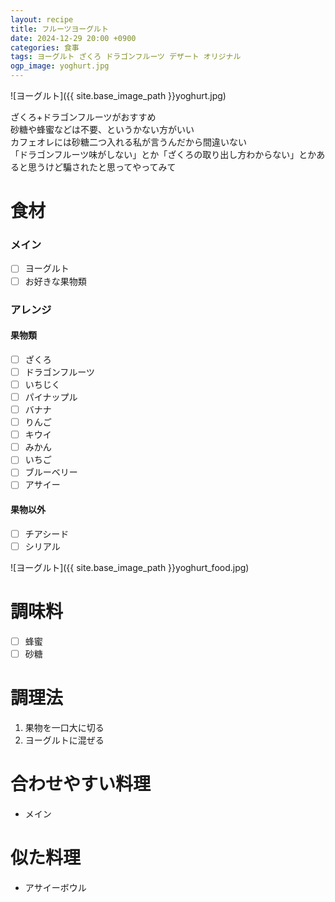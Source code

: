 ```yaml
---
layout: recipe
title: フルーツヨーグルト
date: 2024-12-29 20:00 +0900
categories: 食事
tags: ヨーグルト ざくろ ドラゴンフルーツ デザート オリジナル
ogp_image: yoghurt.jpg
---
```

![ヨーグルト]({{ site.base_image_path }}yoghurt.jpg)

ざくろ+ドラゴンフルーツがおすすめ  
砂糖や蜂蜜などは不要、というかない方がいい  
カフェオレには砂糖二つ入れる私が言うんだから間違いない  
「ドラゴンフルーツ味がしない」とか「ざくろの取り出し方わからない」とかあると思うけど騙されたと思ってやってみて  

# 食材
### メイン
- [ ] ヨーグルト
- [ ] お好きな果物類

### アレンジ
#### 果物類
- [ ] ざくろ
- [ ] ドラゴンフルーツ
- [ ] いちじく
- [ ] パイナップル
- [ ] バナナ
- [ ] りんご
- [ ] キウイ
- [ ] みかん
- [ ] いちご
- [ ] ブルーベリー
- [ ] アサイー

#### 果物以外
- [ ] チアシード
- [ ] シリアル

![ヨーグルト]({{ site.base_image_path }}yoghurt_food.jpg)

# 調味料
- [ ] 蜂蜜
- [ ] 砂糖

# 調理法
1. 果物を一口大に切る
2. ヨーグルトに混ぜる

# 合わせやすい料理
- メイン

# 似た料理
- アサイーボウル